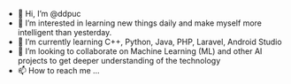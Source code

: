 - 👋 Hi, I’m @ddpuc
- 👀 I’m interested in learning new things daily and make myself more intelligent than yesterday.
- 🌱 I’m currently learning C++, Python, Java, PHP, Laravel, Android Studio
- 💞️ I’m looking to collaborate on Machine Learning (ML) and other AI projects to get deeper understanding of the technology
- 📫 How to reach me ...

<!---
ddpuc/ddpuc is a ✨ special ✨ repository because its `README.md` (this file) appears on your GitHub profile.
You can click the Preview link to take a look at your changes.
--->

